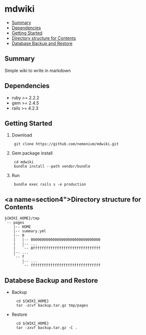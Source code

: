  # mdwiki

- [Summary](#section1)
- [Dependencies](#section2)
- [Getting Started](#section3)
- [Directory structure for Contents](#section4)
- [Database Backup and Restore](#section5)

## <a name="section1">Summary

Simple wiki to write in markdown

## <a name="section2">Dependencies

- ruby >= 2.2.2
- gem >= 2.4.5
- rails >= 4.2.3

## <a name="section3">Getting Started
1. Download

        git clone https://github.com/nemonium/mdwiki.git

2. Gem package install

        cd mdwiki
        bundle install --path vendor/bundle

3. Run

        bundle exec rails s -e production

## <a name=section4">Directory structure for Contents

~~~
${WIKI_HOME}/tmp
`-- pages
    |-- HOME
    |-- summary.yml
    |-- 0
    |   |-- 00000000000000000000000000000000
    |   |-- ...
    |   `-- 0fffffffffffffffffffffffffffffff
    |-- ...
    `-- f
        |-- ...
        `-- ffffffffffffffffffffffffffffffff
~~~

## <a name="section5">Databese Backup and Restore

- Backup

        cd ${WIKI_HOME}
        tar -zcvf backup.tar.gz tmp/pages

- Restore

        cd ${WIKI_HOME}
        tar -zxvf backup.tar.gz -C .

